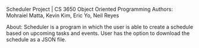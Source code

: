 Scheduler Project | CS 3650 Object Oriented Programming
Authors: Mohraiel Matta, Kevin Kim, Eric Yo, Neil Reyes

About: Scheduler is a program in which the user is able to create a schedule based on upcoming tasks and events. User has the option to download the schedule as a JSON file.